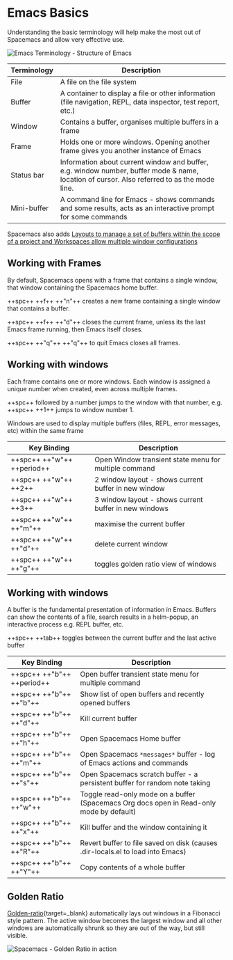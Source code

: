 # Emacs Basics

Understanding the basic terminology will help make the most out of Spacemacs and allow very effective use.

![Emacs Terminology - Structure of Emacs](/images/emacs-terminology-structure.png)

| Terminology | Description                                                                                                                                 |
|-------------|---------------------------------------------------------------------------------------------------------------------------------------------|
| File        | A file on the file system                                                                                                                   |
| Buffer      | A container to display a file or other information (file navigation, REPL, data inspector, test report, etc.)                               |
| Window      | Contains a buffer, organises multiple buffers in a frame                                                                                    |
| Frame       | Holds one or more windows. Opening another frame gives you another instance of Emacs                                                        |
| Status bar  | Information about current window and buffer, e.g. window number, buffer mode & name, location of cursor. Also referred to as the mode line. |
| Mini-buffer | A command line for Emacs - shows commands and some results, acts as an interactive prompt for some commands                                 |

Spacemacs also adds [Layouts to manage a set of buffers within the scope of a project and Workspaces allow multiple window configurations](working-with-projects/layouts.md)


## Working with Frames

By default, Spacemacs opens with a frame that contains a single window, that window containing the Spacemacs home buffer.

++spc++ ++f++ ++"n"++ creates a new frame containing a single window that contains a buffer.

++spc++ ++f++ ++"d"++ closes the current frame, unless its the last Emacs frame running, then Emacs itself closes.

++spc++ ++"q"++ ++"q"++ to quit Emacs closes all frames.


## Working with windows

Each frame contains one or more windows. Each window is assigned a unique number when created, even across multiple frames.

++spc++ followed by a number jumps to the window with that number, e.g. ++spc++ ++1++ jumps to window number 1.

Windows are used to display multiple buffers (files, REPL, error messages, etc) within the same frame

| Key Binding                | Description                                           |
|----------------------------|-------------------------------------------------------|
| ++spc++ ++"w"++ ++period++ | Open Window transient state menu for multiple command |
| ++spc++ ++"w"++ ++2++      | 2 window layout - shows current buffer in new window  |
| ++spc++ ++"w"++ ++3++      | 3 window layout - shows current buffer in new windows |
| ++spc++ ++"w"++ ++"m"++    | maximise the current buffer                           |
| ++spc++ ++"w"++ ++"d"++    | delete current window                                 |
| ++spc++ ++"w"++ ++"g"++    | toggles golden ratio view of windows                  |


## Working with windows

A buffer is the fundamental presentation of information in Emacs.  Buffers can show the contents of a file, search results in a helm-popup, an interactive process e.g. REPL buffer, etc.

++spc++ ++tab++ toggles between the current buffer and the last active buffer

| Key Binding                | Description                                                                              |
|----------------------------|------------------------------------------------------------------------------------------|
| ++spc++ ++"b"++ ++period++ | Open buffer transient state menu for multiple command                                    |
| ++spc++ ++"b"++ ++"b"++    | Show list of open buffers and recently opened buffers                                    |
| ++spc++ ++"b"++ ++"d"++    | Kill current buffer                                                                      |
| ++spc++ ++"b"++ ++"h"++    | Open Spacemacs Home buffer                                                               |
| ++spc++ ++"b"++ ++"m"++    | Open Spacemacs `*messages*` buffer - log of Emacs actions and commands                   |
| ++spc++ ++"b"++ ++"s"++    | Open Spacemacs scratch buffer - a persistent buffer for random note taking               |
| ++spc++ ++"b"++ ++"w"++    | Toggle read-only mode on a buffer (Spacemacs Org docs open in Read-only mode by default) |
| ++spc++ ++"b"++ ++"x"++    | Kill buffer and the window containing it                                                 |
| ++spc++ ++"b"++ ++"R"++    | Revert buffer to file saved on disk (causes .dir-locals.el to load into Emacs)           |
| ++spc++ ++"b"++ ++"Y"++    | Copy contents of a whole buffer                                                          |


## Golden Ratio

[Golden-ratio](https://github.com/roman/golden-ratio.el){target=_blank} automatically lays out windows in a Fibonacci style pattern.  The active window becomes the largest window and all other windows are automatically shrunk so they are out of the way, but still visible.

![Spacemacs - Golden Ratio in action](https://camo.githubusercontent.com/26b1ac5fec67a2c557cfbe87382a0134d3443fd0/68747470733a2f2f7261772e6769746875622e636f6d2f726f6d616e2f676f6c64656e2d726174696f2e656c2f6173736574732f676f6c64656e5f726174696f5f656c2e676966)
